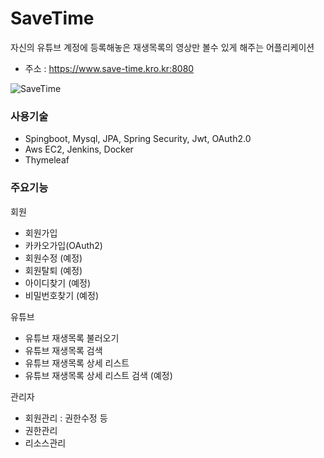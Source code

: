 # SaveTime
자신의 유튜브 계정에 등록해놓은 재생목록의 영상만 볼수 있게 해주는 어플리케이션

- 주소 : https://www.save-time.kro.kr:8080

![SaveTime](https://github.com/Mkw-k/SaveTime/assets/71166672/6b85d3c9-1950-49d8-a360-0b1162577d74)

### 사용기술
- Spingboot, Mysql, JPA, Spring Security, Jwt, OAuth2.0
- Aws EC2, Jenkins, Docker
- Thymeleaf

 ### 주요기능 
회원
- 회원가입
- 카카오가입(OAuth2)
- 회원수정 (예정)
- 회원탈퇴 (예정)
- 아이디찾기 (예정)
- 비밀번호찾기 (예정)

유튜브
- 유튜브 재생목록 불러오기
- 유튜브 재생목록 검색
- 유튜브 재생목록 상세 리스트
- 유튜브 재생목록 상세 리스트 검색 (예정)

관리자
- 회원관리 : 권한수정 등
- 권한관리
- 리소스관리
